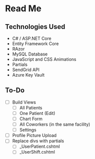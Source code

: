 # Read Me

## Technologies Used
- C# / ASP.NET Core
- Entity Framework Core
- RAzor
- MySQL Database
- JavaScript and CSS Animations
- Partials
- SendGrid API
- Azure Key Vault

## To-Do
- [ ] Build Views
  - [ ] All Patients
  - [ ] One Patient (Edit)
  - [ ] Chart Form
  - [ ] All Coworkers (in the same facility)
  - [ ] Settings
- [ ] Profile Picture Upload
- [ ] Replace divs with partials
  - [ ] \_UserPatient.cshtml
  - [ ] \_UserShift.cshtml
